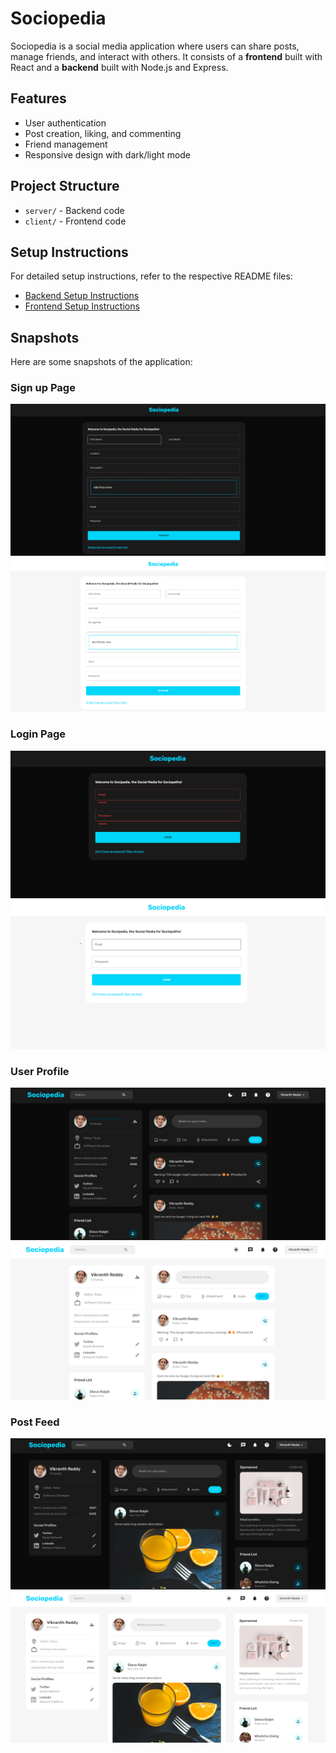 # Sociopedia

Sociopedia is a social media application where users can share posts, manage friends, and interact with others. It consists of a **frontend** built with React and a **backend** built with Node.js and Express.

## Features
- User authentication
- Post creation, liking, and commenting
- Friend management
- Responsive design with dark/light mode

## Project Structure
- `server/` - Backend code
- `client/` - Frontend code

## Setup Instructions

For detailed setup instructions, refer to the respective README files:

- [Backend Setup Instructions](server/README.md)
- [Frontend Setup Instructions](client/README.md)

## Snapshots
Here are some snapshots of the application:

### Sign up Page
![Sign up Page Dark](client/public/assets/ProjectSnapshots/SignUpPageDark.png)
![Sign up Page Light](client/public/assets/ProjectSnapshots/SignUpPageLight.png)

### Login Page
![Login Page Dark](client/public/assets/ProjectSnapshots/LoginPageDark.png)
![Login Page Light](client/public/assets/ProjectSnapshots/LoginPageLight.png)

### User Profile
![User Profile Dark](client/public/assets/ProjectSnapshots/ProfilePageDark.png)
![User Profile Light](client/public/assets/ProjectSnapshots/ProfilePageLight.png)

### Post Feed
![Post Feed Dark](client/public/assets/ProjectSnapshots/HomePageDark.png)
![Post Feed Light](client/public/assets/ProjectSnapshots/HomePageLight.png)

